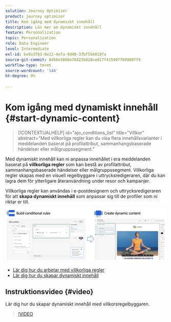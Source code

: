 ```yaml
---
solution: Journey Optimizer
product: journey optimizer
title: Kom igång med dynamiskt innehåll
description: Läs mer om dynamiskt innehåll
feature: Personalization
topic: Personalization
role: Data Engineer
level: Intermediate
exl-id: be9a3f83-8e22-4efa-9d48-37bf554018fa
source-git-commit: 8d56e3060e78422b028ced17f415497789908ff9
workflow-type: tm+mt
source-wordcount: '144'
ht-degree: 0%

---
```


# Kom igång med dynamiskt innehåll {#start-dynamic-content}

>[!CONTEXTUALHELP]
>id="ajo_conditions_list"
>title="Villkor"
>abstract="Med villkorliga regler kan du visa flera innehållsvarianter i meddelanden baserat på profilattribut, sammanhangsbaserade händelser eller målgruppssegment."

Med dynamiskt innehåll kan ni anpassa innehållet i era meddelanden baserat på **villkorliga regler** som kan bestå av profilattribut, sammanhangsbaserade händelser eller målgruppssegment. Villkorliga regler skapas med en visuell regelbyggare i uttrycksredigeraren, där du kan lagra dem för ytterligare återanvändning under resor och kampanjer.

Villkorliga regler kan användas i e-postdesignern och uttrycksredigeraren för att **skapa dynamiskt innehåll** som anpassar sig till de profiler som ni riktar er till.

![](assets/conditions-overview.png)

* [Lär dig hur du arbetar med villkorliga regler](create-conditions.md)
* [Lär dig hur du skapar dynamiskt innehåll](dynamic-content.md)

## Instruktionsvideo {#video}

Lär dig hur du skapar dynamiskt innehåll med villkorsregelbyggaren.

>[!VIDEO](https://video.tv.adobe.com/v/3409815?quality=12)
